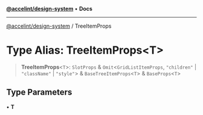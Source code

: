 [**@accelint/design-system**](../README.md) • **Docs**

***

[@accelint/design-system](../README.md) / TreeItemProps

# Type Alias: TreeItemProps\<T\>

> **TreeItemProps**\<`T`\>: `SlotProps` & `Omit`\<`GridListItemProps`, `"children"` \| `"className"` \| `"style"`\> & `BaseTreeItemProps`\<`T`\> & `BaseProps`\<`T`\>

## Type Parameters

• **T**
